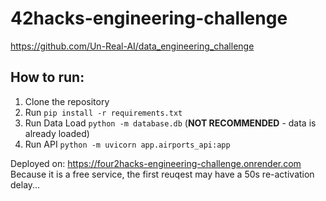 # 42hacks-engineering-challenge

https://github.com/Un-Real-AI/data_engineering_challenge

## How to run:

1. Clone the repository
2. Run `pip install -r requirements.txt`
3. Run Data Load `python -m database.db` (**NOT RECOMMENDED** - data is already loaded)
4. Run API `python -m uvicorn app.airports_api:app`

Deployed on: https://four2hacks-engineering-challenge.onrender.com
Because it is a free service, the first reuqest may have a 50s re-activation delay...
